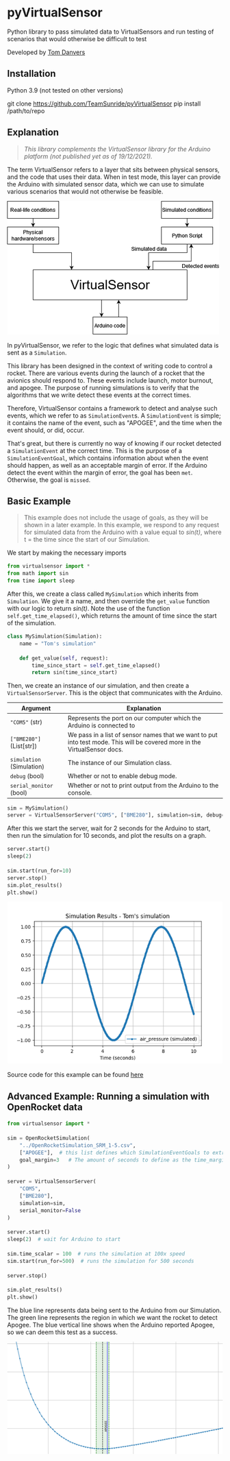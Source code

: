 # pyVirtualSensor

Python library to pass simulated data to VirtualSensors and run testing of scenarios that would otherwise be difficult to test

Developed by [Tom Danvers](https://github.com/TomD53)

## Installation

Python 3.9 (not tested on other versions)

git clone https://github.com/TeamSunride/pyVirtualSensor
pip install /path/to/repo

## Explanation

> *This library complements the VirtualSensor library for the Arduino platform (not published yet as of 19/12/2021).*

The term VirtualSensor refers to a layer that sits between physical sensors, and the code that uses their data.
When in test mode, this layer can provide the Arduino with simulated sensor data, which we can use to simulate various
scenarios that would not otherwise be feasible.

![A flowchart demonstrating the architecture of VirtualSensor](images/VirtualSensor.png)

In pyVirtualSensor, we refer to the logic that defines what simulated data is sent as a `Simulation`.

This library has been designed in the context of writing code to control a rocket. There are various events during the launch of a rocket that the avionics should respond to. These events include launch, motor burnout, and apogee. The purpose of running simulations is to verify that the algorithms that we write detect these events at the correct times.

Therefore, VirtualSensor contains a framework to detect and analyse such events, which we refer to as `SimulationEvent`s. A `SimulationEvent` is simple; it contains the name of the event, such as "APOGEE", and the time when the event should, or did, occur.

That's great, but there is currently no way of knowing if our rocket detected a `SimulationEvent` at the correct time. This is the purpose of a `SimulationEventGoal`, which contains information about when the event should happen, as well as an acceptable margin of error. If the Arduino detect the event within the margin of error, the goal has been `met`. Otherwise, the goal is `missed`.

## Basic Example

> This example does not include the usage of goals, as they will be shown in a later example. In this example, we respond to any request for simulated data from the Arduino with a value equal to *sin(t)*, where t = the time since the start of our Simulation.

We start by making the necessary imports

```py
from virtualsensor import *
from math import sin
from time import sleep
```

After this, we create a class called `MySimulation` which inherits from `Simulation`. We give it a name, and then override the `get_value` function with our logic to return *sin(t)*. Note the use of the function `self.get_time_elapsed()`, which returns the amount of time since the start of the simulation.

```py
class MySimulation(Simulation):
    name = "Tom's simulation"

    def get_value(self, request):
        time_since_start = self.get_time_elapsed()
        return sin(time_since_start)
```

Then, we create an instance of our simulation, and then create a `VirtualSensorServer`. This is the object that
communicates with the Arduino.


| Argument   | Explanation                                                                                                                |
| ------------ | ---------------------------------------------------------------------------------------------------------------------------- |
| `"COM5"` (str) | Represents the port on our computer which the Arduino is connected to                                                      |
| `["BME280"]` (List[str]) | We pass in a list of sensor names that we want to put into test mode. This will be covered more in the VirtualSensor docs. |
| `simulation` (Simulation) | The instance of our Simulation class. |
| `debug` (bool) | Whether or not to enable debug mode. |
| `serial_monitor` (bool)| Whether or not to print output from the Arduino to the console. |

```py
sim = MySimulation()
server = VirtualSensorServer("COM5", ["BME280"], simulation=sim, debug=False, serial_monitor=False)
```

After this we start the server, wait for 2 seconds for the Arduino to start, then run the simulation for 10 seconds, 
and plot the results on a graph.

```py
server.start()
sleep(2)

sim.start(run_for=10)
server.stop()
sim.plot_results()
plt.show()
```

![A graph showing the output of the basic example](images/basic_example.png)

Source code for this example can be found [here](examples/basic_example.py)

## Advanced Example: Running a simulation with OpenRocket data

```py
from virtualsensor import *

sim = OpenRocketSimulation(
    "../OpenRocketSimulation_SRM_1-5.csv",
    ["APOGEE"],  # this list defines which SimulationEventGoals to extract from the OpenRocket file
    goal_margin=3   # The amount of seconds to define as the time_margin for each auto generated goal
)

server = VirtualSensorServer(
    "COM5",
    ["BME280"],
    simulation=sim,
    serial_monitor=False
)

server.start()
sleep(2)  # wait for Arduino to start

sim.time_scalar = 100  # runs the simulation at 100x speed
sim.start(run_for=500)  # runs the simulation for 500 seconds

server.stop()

sim.plot_results()
plt.show()
```

The blue line represents data being sent to the Arduino from our Simulation. The green line represents the 
region in which we want the rocket to detect Apogee. The blue vertical line shows when the Arduino reported 
Apogee, so we can deem this test as a success.

![](images/openrocket_example_1.png)